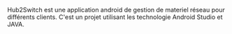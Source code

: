 Hub2Switch est une application android de gestion de materiel réseau pour différents clients. C'est un projet utilisant les technologie Android Studio et JAVA.
